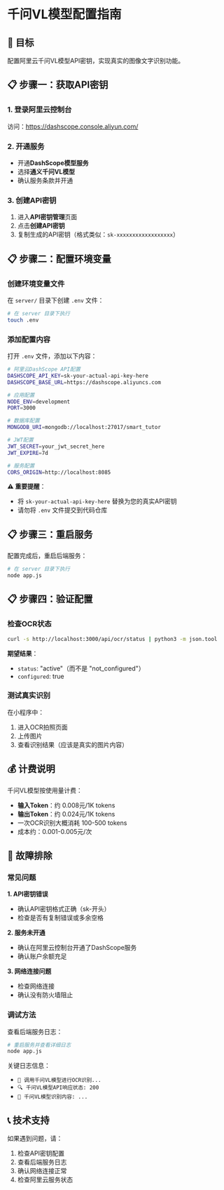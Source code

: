 # 千问VL模型配置指南

## 🎯 目标
配置阿里云千问VL模型API密钥，实现真实的图像文字识别功能。

## 📋 步骤一：获取API密钥

### 1. 登录阿里云控制台
访问：https://dashscope.console.aliyun.com/

### 2. 开通服务
- 开通**DashScope模型服务**
- 选择**通义千问VL模型**
- 确认服务条款并开通

### 3. 创建API密钥
1. 进入**API密钥管理**页面
2. 点击**创建API密钥**
3. 复制生成的API密钥（格式类似：`sk-xxxxxxxxxxxxxxxxxx`）

## 📋 步骤二：配置环境变量

### 创建环境变量文件
在 `server/` 目录下创建 `.env` 文件：

```bash
# 在 server 目录下执行
touch .env
```

### 添加配置内容
打开 `.env` 文件，添加以下内容：

```bash
# 阿里云DashScope API配置
DASHSCOPE_API_KEY=sk-your-actual-api-key-here
DASHSCOPE_BASE_URL=https://dashscope.aliyuncs.com

# 应用配置
NODE_ENV=development
PORT=3000

# 数据库配置
MONGODB_URI=mongodb://localhost:27017/smart_tutor

# JWT配置
JWT_SECRET=your_jwt_secret_here
JWT_EXPIRE=7d

# 服务配置
CORS_ORIGIN=http://localhost:8085
```

**⚠️ 重要提醒**：
- 将 `sk-your-actual-api-key-here` 替换为您的真实API密钥
- 请勿将 `.env` 文件提交到代码仓库

## 📋 步骤三：重启服务

配置完成后，重启后端服务：

```bash
# 在 server 目录下执行
node app.js
```

## 📋 步骤四：验证配置

### 检查OCR状态
```bash
curl -s http://localhost:3000/api/ocr/status | python3 -m json.tool
```

**期望结果**：
- `status`: "active"（而不是 "not_configured"）
- `configured`: true

### 测试真实识别
在小程序中：
1. 进入OCR拍照页面
2. 上传图片
3. 查看识别结果（应该是真实的图片内容）

## 💰 计费说明

千问VL模型按使用量计费：
- **输入Token**：约 0.008元/1K tokens
- **输出Token**：约 0.024元/1K tokens
- 一次OCR识别大概消耗 100-500 tokens
- 成本约：0.001-0.005元/次

## 🔧 故障排除

### 常见问题

**1. API密钥错误**
- 确认API密钥格式正确（sk-开头）
- 检查是否有复制错误或多余空格

**2. 服务未开通**
- 确认在阿里云控制台开通了DashScope服务
- 确认账户余额充足

**3. 网络连接问题**
- 检查网络连接
- 确认没有防火墙阻止

### 调试方法

查看后端服务日志：
```bash
# 重启服务并查看详细日志
node app.js
```

关键日志信息：
- `🚀 调用千问VL模型进行OCR识别...`
- `🔍 千问VL模型API响应状态: 200`
- `📝 千问VL模型识别内容: ...`

## 📞 技术支持

如果遇到问题，请：
1. 检查API密钥配置
2. 查看后端服务日志
3. 确认网络连接正常
4. 检查阿里云服务状态 